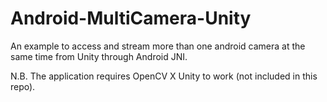 # Android-MultiCamera-Unity
An example to access and stream more than one android camera at the same time from Unity through Android JNI.

N.B. The application requires OpenCV X Unity to work (not included in this repo).

